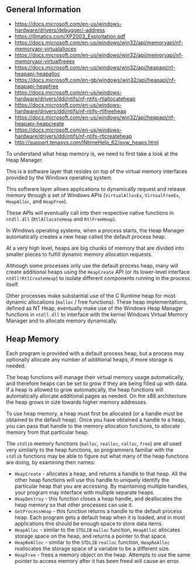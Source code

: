 ## General Information

- https://docs.microsoft.com/en-us/windows-hardware/drivers/debugger/-address
- https://illmatics.com/XP2003_Exploitation.pdf
- https://docs.microsoft.com/en-us/windows/win32/api/memoryapi/nf-memoryapi-virtualallocex
- https://docs.microsoft.com/en-us/windows/win32/api/memoryapi/nf-memoryapi-virtualfreeex
- https://docs.microsoft.com/en-us/windows/win32/api/heapapi/nf-heapapi-heapalloc
- https://docs.microsoft.com/en-gb/windows/win32/api/heapapi/nf-heapapi-heapfree
- https://docs.microsoft.com/en-us/windows-hardware/drivers/ddi/ntifs/nf-ntifs-rtlallocateheap
- https://docs.microsoft.com/en-us/windows-hardware/drivers/ddi/ntifs/nf-ntifs-rtlfreeheap
- https://docs.microsoft.com/en-us/windows/win32/api/heapapi/nf-heapapi-heapcreate
- https://docs.microsoft.com/en-us/windows-hardware/drivers/ddi/ntifs/nf-ntifs-rtlcreateheap
- http://support.tenasys.com/INtimeHelp_62/ovw_heaps.html


To understand what heap memory is, we need to first take a look at the Heap Manager.

This is a software layer that resides on top of the virtual memory interfaces provided by the Windows operating system.

This software layer allows applications to dynamically request and release memory through a set of Windows APIs (`VirtualAllocEx`, `VirtualFreeEx`, `HeapAlloc`, and `HeapFree`). 

These APIs will eventually call into their respective native functions in `ntdll.dll` (`RtlAllocateHeap` and `RtlFreeHeap`).

In Windows operating systems, when a process starts, the Heap Manager automatically creates a new heap called the default process heap. 

At a very high level, heaps are big chunks of memory that are divided into smaller pieces to fulfill dynamic memory allocation requests.

Although some processes only use the default process heap, many will create additional heaps using the `HeapCreate` API (or its lower-level interface `ntdll!RtlCreateHeap`) to isolate different components running in the process itself.

Other processes make substantial use of the C Runtime heap for most dynamic allocations (`malloc` / free functions). 
These heap implementations, defined as NT Heap, eventually make use of the Windows Heap Manager functions in `ntdll.dll` to interface with the kernel Windows Virtual Memory Manager and to allocate memory dynamically.


## Heap Memory

Each program is provided with a default process heap, but a process may optionally allocate any number of additional heaps, if more storage is needed. 

The heap functions will manage their virtual memory usage automatically, and therefore heaps can be set to grow if they are being filled up with data. 
If a heap is allowed to grow automatically, the heap functions will automatically allocate additional pages as needed. 
On the x86 architecture the heap grows in size towards higher memory addresses.

To use heap memory, a heap must first be allocated (or a handle must be obtained to the default heap). 
Once you have obtained a handle to a heap, you can pass that handle to the memory allocation functions, to allocate memory from that particular heap.

The `stdlib` memory functions (`malloc`, `realloc`, `calloc`, `free`) are all used very similarly to the heap functions, so programmers familiar with the `stdlib` functions may be able to figure out what many of the heap functions are doing, by examining their names:

- `HeapCreate` - allocates a heap, and returns a handle to that heap. All the other heap functions will use this handle to uniquely identify the particular heap that you are accessing. By maintaining multiple handles, your program may interface with multiple separate heaps.
- `HeapDestroy` - this function closes a heap handle, and deallocates the heap memory so that other processes can use it.
- `GetProcessHeap` - this function returns a handle to the default process heap. Each program gets a default heap when it is loaded, and in most applications this should be enough space to store data items.
- `HeapAlloc` - similar to the `STDLIB` `malloc` function, `HeapAllo`c allocates storage space on the heap, and returns a pointer to that space.
- `HeapReAlloc` - similar to the `STDLIB` `realloc` function, `HeapReAlloc` reallocates the storage space of a variable to be a different size.
- `HeapFree` - frees a memory object on the heap. Attempts to use the same pointer to access memory after it has been freed will cause an error.


